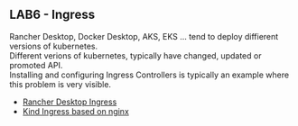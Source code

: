 ## LAB6 - Ingress
Rancher Desktop, Docker Desktop, AKS, EKS ... tend to deploy diffierent versions of kubernetes. <br>
Different verions of kubernetes, typically have changed, updated or promoted API. <br>
Installing and configuring Ingress Controllers is typically an example where this problem is very visible.

* [Rancher Desktop Ingress](rancherdesktop.md)
* [Kind Ingress based on nginx](kind-ingress.md)
